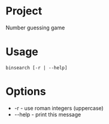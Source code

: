 # Project

Number guessing game

# Usage

```
binsearch [-r | --help]
```

# Options

- -r - use roman integers (uppercase)
- --help - print this message

